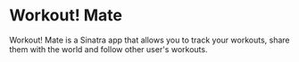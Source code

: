# Workout! Mate

Workout! Mate is a Sinatra app that allows you to track your workouts, share them with the world and follow other user's workouts.